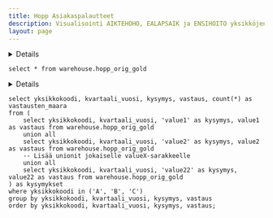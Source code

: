 ```yaml
---
title: Hopp Asiakaspalautteet
description: Visualisointi AIKTEHOHO, EALAPSAIK ja ENSIHOITO yksikköjen asiakaspalautteiden jakaumasta.
layout: page
---
```


<Details title='Asiakaspalautteiden analyysi'>
    Tässä raportissa tarkastellaan AIKTEHOHO, EALAPSAIK ja ENSIHOITO yksikköjen asiakaspalautteiden jakaumaa kysymyskohtaisesti saatavilla olleilta vuosineljänneksiltä.
</Details>

```hopp_orig_gold
select * from warehouse.hopp_orig_gold
```

<Details title='Visualisointi: Yksikköjen A, B ja C kysymyskohtaiset vastaukset'>
    Visualisointi näyttää yksiköiden A, B ja C kaikkien kysymysten vastausten jakaumat saatavilla olevilta vuosineljänneksiltä.
</Details>

```hopp_unit_feedback_distribution
select yksikkokoodi, kvartaali_vuosi, kysymys, vastaus, count(*) as vastausten_maara
from (
    select yksikkokoodi, kvartaali_vuosi, 'value1' as kysymys, value1 as vastaus from warehouse.hopp_orig_gold
    union all
    select yksikkokoodi, kvartaali_vuosi, 'value2' as kysymys, value2 as vastaus from warehouse.hopp_orig_gold
    -- Lisää unionit jokaiselle valueX-sarakkeelle
    union all
    select yksikkokoodi, kvartaali_vuosi, 'value22' as kysymys, value22 as vastaus from warehouse.hopp_orig_gold
) as kysymykset
where yksikkokoodi in ('A', 'B', 'C')
group by yksikkokoodi, kvartaali_vuosi, kysymys, vastaus
order by yksikkokoodi, kvartaali_vuosi, kysymys, vastaus;

```

<BarChart
    data={hopp_unit_feedback_distribution}
    x='kysymys' y='vastausten_maara'
    series='yksikkokoodi'
    groupBy='vastaus'
    title='Yksikköjen A, B ja C asiakaspalautteiden jakauma kysymyksittäin' />

<DataTable data={hopp_orig_gold}/>

